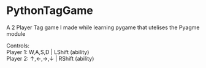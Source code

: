 # PythonTagGame
A 2 Player Tag game I made while learning pygame that utelises the Pyagme module

Controls:                                                                                                                                                            
Player 1: W,A,S,D | LShift (ability)                                                                                                                                
Player 2: ↑,←,→,↓ | RShift (ability)
